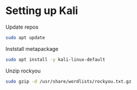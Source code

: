 # Setting up Kali

Update repos  
```bash
sudo apt update
```

Inststall metapackage  
```bash
sudo apt install -y kali-linux-default
```

Unzip rockyou  

```bash
sudo gzip -d /usr/share/wordlists/rockyou.txt.gz
```